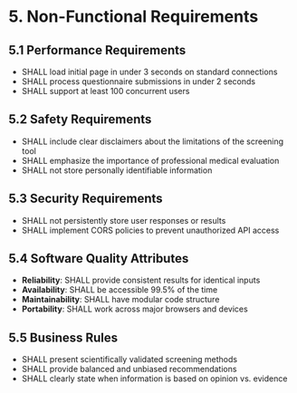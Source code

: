 
# 5. Non-Functional Requirements

## 5.1 Performance Requirements
- SHALL load initial page in under 3 seconds on standard connections
- SHALL process questionnaire submissions in under 2 seconds
- SHALL support at least 100 concurrent users

## 5.2 Safety Requirements
- SHALL include clear disclaimers about the limitations of the screening tool
- SHALL emphasize the importance of professional medical evaluation
- SHALL not store personally identifiable information

## 5.3 Security Requirements
- SHALL not persistently store user responses or results
- SHALL implement CORS policies to prevent unauthorized API access

## 5.4 Software Quality Attributes
- **Reliability**: SHALL provide consistent results for identical inputs
- **Availability**: SHALL be accessible 99.5% of the time
- **Maintainability**: SHALL have modular code structure
- **Portability**: SHALL work across major browsers and devices

## 5.5 Business Rules
- SHALL present scientifically validated screening methods
- SHALL provide balanced and unbiased recommendations
- SHALL clearly state when information is based on opinion vs. evidence
